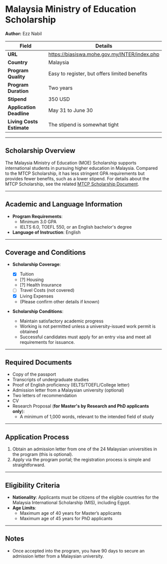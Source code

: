 # Malaysia Ministry of Education Scholarship

**Author:** Ezz Nabil

| **Field**                | **Details**                                                         |
|--------------------------|---------------------------------------------------------------------|
| **URL**                  | https://biasiswa.mohe.gov.my/INTER/index.php                        |
| **Country**              | Malaysia                                                            |
| **Program Quality**      | Easy to register, but offers limited benefits                       |
| **Program Duration**     | Two years                                                           |
| **Stipend**              | 350 USD                                                             |
| **Application Deadline** | May 31 to June 30                                                   |
| **Living Costs Estimate**| The stipend is somewhat tight                                       |

---

## Scholarship Overview

The Malaysia Ministry of Education (MOE) Scholarship supports international students in pursuing higher education in Malaysia.
Compared to the MTCP Scholarship, it has less stringent GPA requirements but provides fewer benefits, such as a lower stipend.
For details about the MTCP Scholarship, see the related [MTCP Scholarship Document](Malaysia_Technical_Cooperation_Programme_Scholarship.md).

---

## Academic and Language Information

- **Program Requirements**: 
  - Minimum 3.0 GPA
  - IELTS 6.0, TOEFL 550, or an English bachelor's degree
- **Language of Instruction**: English

---

## Coverage and Conditions

- **Scholarship Coverage**:
  - [x] Tuition
  - [?] Housing
  - [?] Health Insurance
  - [ ] Travel Costs (not covered)
  - [x] Living Expenses
  - (Please confirm other details if known)

- **Scholarship Conditions**:
  - Maintain satisfactory academic progress
  - Working is not permitted unless a university-issued work permit is obtained
  - Successful candidates must apply for an entry visa and meet all requirements for issuance.

---

## Required Documents

- Copy of the passport
- Transcripts of undergraduate studies
- Proof of English proficiency (IELTS/TOEFL/College letter)
- Admission letter from a Malaysian university (optional)
- Two letters of recommendation
- CV
- Research Proposal (**for Master's by Research and PhD applicants only**):
  - A minimum of 1,000 words, relevant to the intended field of study

---

## Application Process

1. Obtain an admission letter from one of the 24 Malaysian universities in the program (this is optional).
2. Apply via the program portal; the registration process is simple and straightforward.

---

## Eligibility Criteria

- **Nationality**: Applicants must be citizens of the eligible countries for the Malaysia International Scholarship (MIS), including Egypt.
- **Age Limits**: 
  - Maximum age of 40 years for Master’s applicants
  - Maximum age of 45 years for PhD applicants

---

## Notes

- Once accepted into the program, you have 90 days to secure an admission letter from a Malaysian university.

